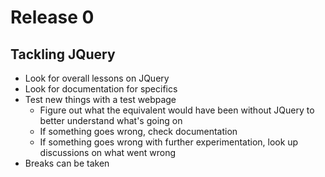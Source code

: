 # Release 0

## Tackling JQuery
* Look for overall lessons on JQuery
* Look for documentation for specifics
* Test new things with a test webpage
	* Figure out what the equivalent would have been without JQuery to better understand what's going on
	* If something goes wrong, check documentation
	* If something goes wrong with further experimentation, look up discussions on what went wrong 
* Breaks can be taken